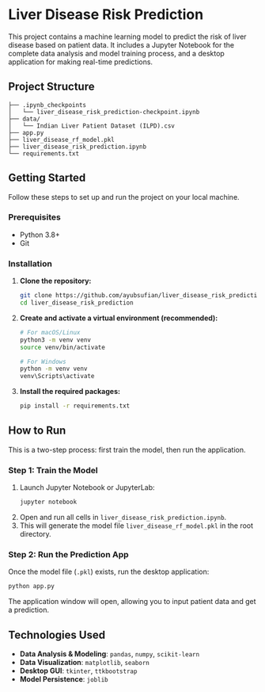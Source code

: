 # Liver Disease Risk Prediction

This project contains a machine learning model to predict the risk of liver disease based on patient data. It includes a Jupyter Notebook for the complete data analysis and model training process, and a desktop application for making real-time predictions.

## Project Structure

```
├── .ipynb_checkpoints
│   └── liver_disease_risk_prediction-checkpoint.ipynb
├── data/
│   └── Indian Liver Patient Dataset (ILPD).csv
├── app.py
├── liver_disease_rf_model.pkl
├── liver_disease_risk_prediction.ipynb 
└── requirements.txt
```

## Getting Started

Follow these steps to set up and run the project on your local machine.

### Prerequisites

-   Python 3.8+
-   Git

### Installation

1.  **Clone the repository:**
    ```bash
    git clone https://github.com/ayubsufian/liver_disease_risk_prediction.git
    cd liver_disease_risk_prediction
    ```

2.  **Create and activate a virtual environment (recommended):**
    ```bash
    # For macOS/Linux
    python3 -m venv venv
    source venv/bin/activate

    # For Windows
    python -m venv venv
    venv\Scripts\activate
    ```

3.  **Install the required packages:**
    ```bash
    pip install -r requirements.txt
    ```
    
## How to Run

This is a two-step process: first train the model, then run the application.

### Step 1: Train the Model

1.  Launch Jupyter Notebook or JupyterLab:
    ```bash
    jupyter notebook
    ```
2.  Open and run all cells in `liver_disease_risk_prediction.ipynb`.
3.  This will generate the model file `liver_disease_rf_model.pkl` in the root directory.

### Step 2: Run the Prediction App

Once the model file (`.pkl`) exists, run the desktop application:
```bash
python app.py
```
The application window will open, allowing you to input patient data and get a prediction.

## Technologies Used

-   **Data Analysis & Modeling**: `pandas`, `numpy`, `scikit-learn`
-   **Data Visualization**: `matplotlib`, `seaborn`
-   **Desktop GUI**: `tkinter`, `ttkbootstrap`
-   **Model Persistence**: `joblib`
